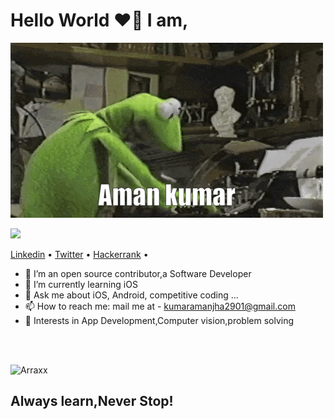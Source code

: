 # Hello World ❤👋 I am,

![1](https://github.com/Amankumar29/Amankumar29/blob/master/Amangif.gif)

![](https://komarev.com/ghpvc/?username=Arraxx&color=blueviolet)

<p align="left">
  <a href="https://www.linkedin.com/in/aman-kumar-6b31b9127/">Linkedin</a> •
  <a href="https://twitter.com/Amankum95995329">Twitter</a> •
  <a href="https://www.hackerrank.com/_Coderbabu_">Hackerrank</a> •
</p>


- 🔭 I’m an open source contributor,a Software Developer
- 🌱 I’m currently learning iOS
- 💬 Ask me about iOS, Android, competitive coding ... 
- 📫 How to reach me: mail me at - kumaramanjha2901@gmail.com
- 🤖 Interests in App Development,Computer vision,problem solving


<br>
&nbsp;
<p><img align="left" src="https://github-readme-stats.vercel.app/api/top-langs/?username=Arraxx&layout=compact&theme=radical" alt="Arraxx" /></p>
&nbsp;
<br>

## Always learn,Never Stop!
